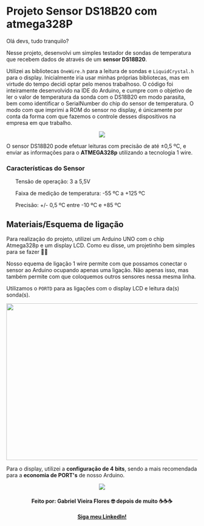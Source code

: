 <h1>Projeto Sensor DS18B20 com atmega328P</h1>
<p> Olá devs, tudo tranquilo?</p>
<p> Nesse projeto, desenvolvi um simples testador de sondas de temperatura que recebem dados de através de um <strong>sensor DS18B20</strong>.</p>

Utilizei as bibliotecas ```OneWire.h``` para a leitura de sondas e ```LiquidCrystal.h``` para o display. Inicialmente iria usar minhas próprias bibliotecas, mas em virtude do tempo decidi optar pelo menos trabalhoso. 
O código foi inteiramente desenvolvido na IDE do Arduino, e cumpre com o objetivo de ler o valor de temperatura da sonda com o DS18B20 em modo parasita, bem como identificar o SerialNumber do chip do sensor de temperatura. O modo com que imprimi a ROM do sensor no display, é únicamente por conta da forma com que fazemos o controle desses dispositivos na empresa em que trabalho.

<p align=center><img src="https://user-images.githubusercontent.com/48156370/86425452-a0266b00-bcbb-11ea-820f-2947eb178781.PNG"></p>
<p>O sensor DS18B20 pode efetuar leituras com precisão de até ±0,5 ºC, e enviar as informações para o <strong>ATMEGA328p</strong> utilizando a tecnologia 1 wire.</p>
<h3>Características do Sensor</h3>

<ul>Tensão de operação: 3 a 5,5V</ul>
<ul>Faixa de medição de temperatura: -55 ºC a +125 ºC</ul>
<ul>Precisão: +/- 0,5 ºC entre -10 ºC e +85 ºC</ul>

<h2>Materiais/Esquema de ligação</h2>

<p>Para realização do projeto, utilizei um Arduino UNO com o chip Atmega328p e um display LCD. Como eu disse, um projetinho bem simples para se fazer 👌🏻</p>
<p>Nosso equema de ligação 1 wire permite com que possamos conectar o sensor ao Arduino ocupando apenas uma ligação. Não apenas isso, mas também permite com que
coloquemos outros sensores nessa mesma linha.</p>

Utilizamos o ```PORTD``` para as ligações com o display LCD e leitura da(s) sonda(s).

<p align=center><img src="https://user-images.githubusercontent.com/48156370/86312659-9b997e00-bbf9-11ea-9bc7-c960e13d3059.PNG" height="412" width="600"></p>
<p>Para o display, utilizei a <strong>configuração de 4 bits</strong>, sendo a mais recomendada para a <strong>economia de PORT's</strong> de nosso Arduino.</p>
<p align=center><img src="https://user-images.githubusercontent.com/48156370/86425491-b59b9500-bcbb-11ea-9fec-343646a7782c.PNG"></p>

<h4 align = "center">
Feito por: Gabriel Vieira Flores 🤓
depois de muito ☕☕☕
</h4>
<p align="center">
<a href="https://www.linkedin.com/in/gvieiraf/"><strong>Siga meu LinkedIn!</strong></a>
</p>
